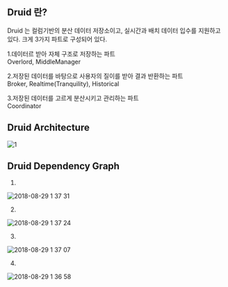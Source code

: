 ## Druid 란?

Druid 는 컬럼기반의 분산 데이터 저장소이고, 실시간과 배치 데이터 입수를 지원하고 있다.
크게 3가지 파트로 구성되어 있다.<br/>

1.데이터르 받아 자체 구조로 저장하는 파트<br/>
Overlord, MiddleManager<br/>

2.저장된 데이터를 바탕으로 사용자의 질이를 받아 결과 반환하는 파트<br/>
Broker, Realtime(Tranquility), Historical<br/>

3.저장된 데이터를 고르게 분산시키고 관리하는 파트<br/>
Coordinator<br/>


## Druid Architecture

![1](https://user-images.githubusercontent.com/4033129/44765589-5258ed00-ab90-11e8-8741-42db35166faf.png)

## Druid Dependency Graph

1.
![2018-08-29 1 37 31](https://user-images.githubusercontent.com/4033129/44765660-b7acde00-ab90-11e8-833e-1dda6edc6e67.png)

2.
![2018-08-29 1 37 24](https://user-images.githubusercontent.com/4033129/44765661-b8457480-ab90-11e8-9fbf-71cec0f94a14.png)

3.
![2018-08-29 1 37 07](https://user-images.githubusercontent.com/4033129/44765662-b8457480-ab90-11e8-97e7-f21fe8c43fa5.png)

4.
![2018-08-29 1 36 58](https://user-images.githubusercontent.com/4033129/44765663-b8457480-ab90-11e8-80b4-5b257d09f566.png)
